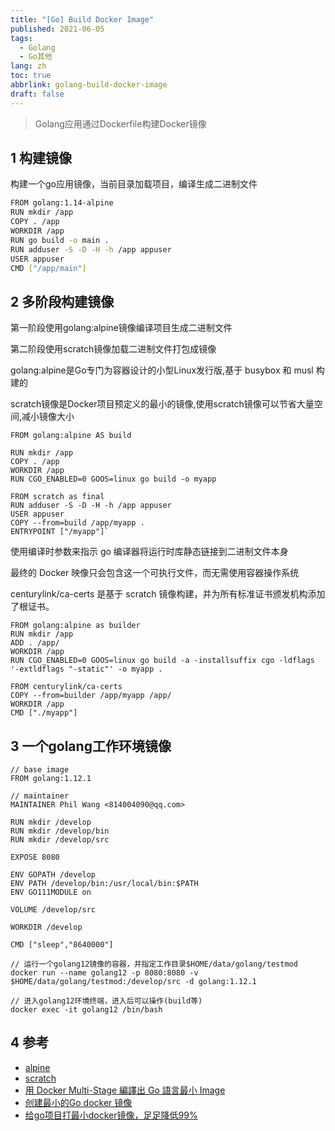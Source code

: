 ```yaml
---
title: "[Go] Build Docker Image"
published: 2021-06-05
tags:
  - Golang
  - Go其他
lang: zh
toc: true
abbrlink: golang-build-docker-image
draft: false
---
```

> Golang应用通过Dockerfile构建Docker镜像

<!--more-->

## 1 构建镜像
构建一个go应用镜像，当前目录加载项目，编译生成二进制文件

```bash
FROM golang:1.14-alpine
RUN mkdir /app
COPY . /app
WORKDIR /app
RUN go build -o main . 
RUN adduser -S -D -H -h /app appuser
USER appuser
CMD ["/app/main"]
```

## 2 多阶段构建镜像
第一阶段使用golang:alpine镜像编译项目生成二进制文件

第二阶段使用scratch镜像加载二进制文件打包成镜像

golang:alpine是Go专门为容器设计的小型Linux发行版,基于 busybox 和 musl 构建的

scratch镜像是Docker项目预定义的最小的镜像,使用scratch镜像可以节省大量空间,减小镜像大小

 
```shell
FROM golang:alpine AS build

RUN mkdir /app
COPY . /app
WORKDIR /app
RUN CGO_ENABLED=0 GOOS=linux go build -o myapp

FROM scratch as final
RUN adduser -S -D -H -h /app appuser
USER appuser
COPY --from=build /app/myapp .
ENTRYPOINT ["/myapp"]`
```

使用编译时参数来指示 go 编译器将运行时库静态链接到二进制文件本身

最终的 Docker 映像只会包含这一个可执行文件，而无需使用容器操作系统

centurylink/ca-certs 是基于 scratch 镜像构建，并为所有标准证书颁发机构添加了根证书。

```shell
FROM golang:alpine as builder
RUN mkdir /app
ADD . /app/
WORKDIR /app
RUN CGO_ENABLED=0 GOOS=linux go build -a -installsuffix cgo -ldflags '-extldflags "-static"' -o myapp .

FROM centurylink/ca-certs
COPY --from=builder /app/myapp /app/
WORKDIR /app
CMD ["./myapp"]
```


## 3 一个golang工作环境镜像

```shell
// base image
FROM golang:1.12.1

// maintainer
MAINTAINER Phil Wang <814004090@qq.com>

RUN mkdir /develop
RUN mkdir /develop/bin
RUN mkdir /develop/src

EXPOSE 8080

ENV GOPATH /develop
ENV PATH /develop/bin:/usr/local/bin:$PATH
ENV GO111MODULE on

VOLUME /develop/src

WORKDIR /develop

CMD ["sleep","8640000"]
```

```shell
// 运行一个golang12镜像的容器，并指定工作目录$HOME/data/golang/testmod
docker run --name golang12 -p 8080:8080 -v $HOME/data/golang/testmod:/develop/src -d golang:1.12.1

// 进入golang12环境终端，进入后可以操作(build等)
docker exec -it golang12 /bin/bash
```
## 4 参考
- [alpine](https://hub.docker.com/_/alpine/)
- [scratch](https://hub.docker.com/_/scratch/)
- [用 Docker Multi-Stage 編譯出 Go 語言最小 Image](https://blog.wu-boy.com/2017/04/build-minimal-docker-container-using-multi-stage-for-go-app/)
- [创建最小的Go docker 镜像](https://colobu.com/2018/08/13/create-minimal-docker-image-for-go-applications/)
- [给go项目打最小docker镜像，足足降低99%](https://zhuanlan.zhihu.com/p/532635967)